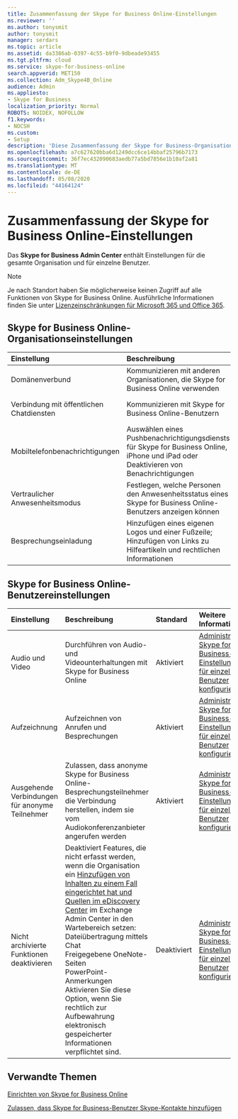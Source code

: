 ```yaml
---
title: Zusammenfassung der Skype for Business Online-Einstellungen
ms.reviewer: ''
ms.author: tonysmit
author: tonysmit
manager: serdars
ms.topic: article
ms.assetid: da3386ab-0397-4c55-b9f0-9dbeade93455
ms.tgt.pltfrm: cloud
ms.service: skype-for-business-online
search.appverid: MET150
ms.collection: Adm_Skype4B_Online
audience: Admin
ms.appliesto:
- Skype for Business
localization_priority: Normal
ROBOTS: NOIDEX, NOFOLLOW
f1.keywords:
- NOCSH
ms.custom:
- Setup
description: 'Diese Zusammenfassung der Skype for Business-Organisation und der Benutzereinstellungen kann Ihnen dabei helfen, mehr über öffentliche Chat Verbindungen, Besprechungseinladungen, Aufzeichnung von Anrufen und Besprechungen und vieles mehr zu erfahren.  '
ms.openlocfilehash: a7c627620bba6d1249dcc6ce14bbaf25796b7173
ms.sourcegitcommit: 36f7ec432090683aedb77a5bd7856e1b10af2a81
ms.translationtype: MT
ms.contentlocale: de-DE
ms.lasthandoff: 05/08/2020
ms.locfileid: "44164124"
---
```

# <a name="skype-for-business-online-settings-summary"></a>Zusammenfassung der Skype for Business Online-Einstellungen

Das **Skype for Business Admin Center** enthält Einstellungen für die gesamte Organisation und für einzelne Benutzer. 
  
> [!NOTE]
>  Je nach Standort haben Sie möglicherweise keinen Zugriff auf alle Funktionen von Skype for Business Online. Ausführliche Informationen finden Sie unter [Lizenzeinschränkungen für Microsoft 365 und Office 365](https://go.microsoft.com/fwlink/?LinkId=529483). 
  
## <a name="skype-for-business-online-organization-settings"></a>Skype for Business Online-Organisationseinstellungen
<a name="__top"> </a>

|**Einstellung**|**Beschreibung**|**Standard**|**Weitere Informationen**|
|:-----|:-----|:-----|:-----|
|Domänenverbund  <br/> |Kommunizieren mit anderen Organisationen, die Skype for Business Online verwenden  <br/> |Aktiviert  <br/> |[Nutzern gestatten, externe Skype for Business-Nutzer zu kontaktieren](allow-users-to-contact-external-skype-for-business-users.md) <br/> |
|Verbindung mit öffentlichen Chatdiensten  <br/> |Kommunizieren mit Skype for Business Online-Benutzern  <br/> |Aktiviert  <br/> |[Nutzern gestatten, externe Skype for Business-Nutzer zu kontaktieren](allow-users-to-contact-external-skype-for-business-users.md) <br/> |
|Mobiltelefonbenachrichtigungen  <br/> |Auswählen eines Pushbenachrichtigungsdiensts für Skype for Business Online, iPhone und iPad oder Deaktivieren von Benachrichtigungen  <br/> |Microsoft-Pushbenachrichtigungsdienst und Apple-Pushbenachrichtigungsdienst  <br/> |[Aus- oder Einschalten von Mobiltelefonbenachrichtigungen](turn-on-or-off-mobile-phone-notifications.md) <br/> |
|Vertraulicher Anwesenheitsmodus  <br/> |Festlegen, welche Personen den Anwesenheitsstatus eines Skype for Business Online-Benutzers anzeigen können  <br/> |Anwesenheitsinformationen automatisch anzeigen  <br/> |[Konfigurieren des vertraulichen Anwesenheitsmodus](configure-presence-privacy-mode.md) <br/> |
|Besprechungseinladung  <br/> |Hinzufügen eines eigenen Logos und einer Fußzeile; Hinzufügen von Links zu Hilfeartikeln und rechtlichen Informationen  <br/> |Nicht konfiguriert  <br/> |[Anpassen von Besprechungseinladungen](customize-meeting-invitations.md) <br/> |
   
## <a name="skype-for-business-online-user-settings"></a>Skype for Business Online-Benutzereinstellungen
<a name="__toc314837470"> </a>

|**Einstellung**|**Beschreibung**|**Standard**|**Weitere Informationen**|
|:-----|:-----|:-----|:-----|
|Audio und Video  <br/> |Durchführen von Audio- und Videounterhaltungen mit Skype for Business Online  <br/> |Aktiviert  <br/> |[Administratoren: Skype for Business-Einstellungen für einzelne Benutzer konfigurieren](configure-skype-for-business-settings-for-individual-users.md) <br/> |
|Aufzeichnung  <br/> |Aufzeichnen von Anrufen und Besprechungen  <br/> |Aktiviert  <br/> |[Administratoren: Skype for Business-Einstellungen für einzelne Benutzer konfigurieren](configure-skype-for-business-settings-for-individual-users.md) <br/> |
|Ausgehende Verbindungen für anonyme Teilnehmer  <br/> |Zulassen, dass anonyme Skype for Business Online-Besprechungsteilnehmer die Verbindung herstellen, indem sie vom Audiokonferenzanbieter angerufen werden  <br/> |Aktiviert  <br/> |[Administratoren: Skype for Business-Einstellungen für einzelne Benutzer konfigurieren](configure-skype-for-business-settings-for-individual-users.md) <br/> |
|Nicht archivierte Funktionen deaktivieren  <br/> | Deaktiviert Features, die nicht erfasst werden, wenn die Organisation ein [Hinzufügen von Inhalten zu einem Fall eingerichtet hat und Quellen im eDiscovery Center](https://go.microsoft.com/fwlink/?LinkId=529482) im Exchange Admin Center in den Wartebereich setzen: <br/>  Dateiübertragung mittels Chat <br/>  Freigegebene OneNote-Seiten <br/>  PowerPoint-Anmerkungen <br/>  Aktivieren Sie diese Option, wenn Sie rechtlich zur Aufbewahrung elektronisch gespeicherter Informationen verpflichtet sind. <br/> |Deaktiviert  <br/> |[Administratoren: Skype for Business-Einstellungen für einzelne Benutzer konfigurieren](configure-skype-for-business-settings-for-individual-users.md) <br/> |
   
## <a name="related-topics"></a>Verwandte Themen
[Einrichten von Skype for Business Online](set-up-skype-for-business-online.md)

[Zulassen, dass Skype for Business-Benutzer Skype-Kontakte hinzufügen](let-skype-for-business-users-add-skype-contacts.md)

  
 
